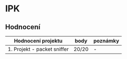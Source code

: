 # IPK

## Hodnocení

| Hodnocení projektu                    | body  | poznámky |
|---------------------------------------|-------|----------|
| 1. Projekt - packet sniffer           | 20/20 |    -     |
